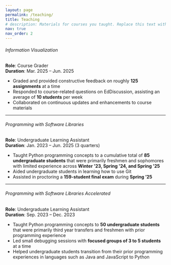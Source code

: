 ```yaml
---
layout: page
permalink: /teaching/
title: Teaching
# description: Materials for courses you taught. Replace this text with your description.
nav: true
nav_order: 2
---
```


###### Information Visualization
**Role**: Course Grader  
**Duration**: Mar. 2025 – Jun. 2025

- Graded and provided constructive feedback on roughly **125 assignments** at a time
- Responded to course-related questions on EdDiscussion, assisting an average of **10 students** per week
- Collaborated on continuous updates and enhancements to course materials

---

###### Programming with Software Libraries  
**Role**: Undergraduate Learning Assistant  
**Duration**: Jan. 2023 – Jun. 2025 (3 quarters)

- Taught Python programming concepts to a cumulative total of **85 undergraduate students** that were primarily freshmen and sophomores with limited experience across **Winter '23, Spring '24, and Spring '25**
- Aided undergraduate students in learning how to use Git
- Assisted in proctoring a **159-student final exam** during **Spring ’25**

---

###### Programming with Software Libraries Accelerated 
**Role**: Undergraduate Learning Assistant  
**Duration**: Sep. 2023 – Dec. 2023

- Taught Python programming concepts to **50 undergraduate students** that were primarily third year transfers and freshmen with prior programming experience
- Led small debugging sessions with **focused groups of 3 to 5 students** at a time
- Helped undergraduate students transition from their prior programming experiences in languages such as Java and JavaScript to Python